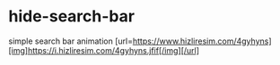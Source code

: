 # hide-search-bar
simple search bar animation
[url=https://www.hizliresim.com/4gyhyns][img]https://i.hizliresim.com/4gyhyns.jfif[/img][/url]
